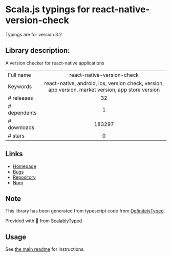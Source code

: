 
# Scala.js typings for react-native-version-check

Typings are for version 3.2

## Library description:
A version checker for react-native applications

|                    |                 |
| ------------------ | :-------------: |
| Full name          | react-native-version-check |
| Keywords           | react-native, android, ios, version check, version, app version, market version, app store version |
| # releases         | 32 |
| # dependents       | 1 |
| # downloads        | 183297 |
| # stars            | 0 |

## Links
- [Homepage](https://github.com/kimxogus/react-native-version-check)
- [Bugs](https://github.com/kimxogus/react-native-version-check/issues)
- [Repository](https://github.com/kimxogus/react-native-version-check)
- [Npm](https://www.npmjs.com/package/react-native-version-check)
    


## Note
This library has been generated from typescript code from [DefinitelyTyped](https://definitelytyped.org).

Provided with :purple_heart: from [ScalablyTyped](https://github.com/oyvindberg/ScalablyTyped)

## Usage
See [the main readme](../../readme.md) for instructions.


